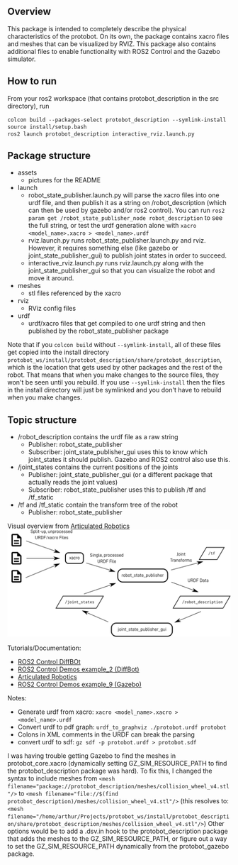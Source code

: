 Overview
---
This package is intended to completely describe the physical characteristics of 
the protobot. On its own, the package contains xacro files and meshes that can 
be visualized by RVIZ. This package also contains additional files to enable 
functionality with ROS2 Control and the Gazebo simulator.

How to run
---
From your ros2 workspace (that contains protobot_description in the src 
directory), run
```
colcon build --packages-select protobot_description --symlink-install
source install/setup.bash
ros2 launch protobot_description interactive_rviz.launch.py
```

Package structure
---
- assets
    - pictures for the README
- launch
    - robot_state_publisher.launch.py will parse the xacro files into one urdf file, and then publish it as a string on /robot_description (which can then be used by gazebo and/or ros2 control). You can run `ros2 param get /robot_state_publisher_node robot_description` to see the full string, or test the urdf generation alone with `xacro <model_name>.xacro > <model_name>.urdf`
    - rviz.launch.py runs robot_state_publisher.launch.py and rviz. However, it requires something else (like gazebo or joint_state_publisher_gui) to publish joint states in order to succeed.
    - interactive_rviz.launch.py runs rviz.launch.py along with the joint_state_publisher_gui so that you can visualize the robot and move it around.
- meshes
    - stl files referenced by the xacro
- rviz
    - RViz config files
- urdf
    - urdf/xacro files that get compiled to one urdf string and then published
    by the robot_state_publisher package

Note that if you `colcon build` without `--symlink-install`, all of these files get copied into the install directory `protobot_ws/install/protobot_description/share/protobot_description`, which is the location that gets used by other packages and the rest of the robot. That means that when you make changes to the source files, they won't be seen until you rebuild. If you use `--symlink-install` then the files in the install directory will just be symlinked and you don't have to rebuild when you make changes. 

Topic structure
---
- /robot_description contains the urdf file as a raw string
    - Publisher: robot_state_publisher
    - Subscriber: joint_state_publisher_gui uses this to know which joint_states it should publish. Gazebo and ROS2 control also use this.
- /joint_states contains the current positions of the joints
    - Publisher: joint_state_publisher_gui (or a different package that actually reads the joint values)
    - Subscriber: robot_state_publisher uses this to publish /tf and /tf_static
- /tf and /tf_static contain the transform tree of the robot
    - Publisher: robot_state_publisher

Visual overview from [Articulated Robotics](https://articulatedrobotics.xyz/tutorials/mobile-robot/concept-design/concept-urdf)
![Robot Description Overview](assets/articulated_robotics_robot-description-overview.png)

Tutorials/Documentation:
- [ROS2 Control DiffBOt](https://control.ros.org/jazzy/doc/ros2_control_demos/example_2/doc/userdoc.html#diffbot)
- [ROS2 Control Demos example_2 (DiffBot)](https://github.com/ros-controls/ros2_control_demos/tree/master/example_2)
- [Articulated Robotics](https://articulatedrobotics.xyz/tutorials/ready-for-ros/urdf)
- [ROS2 Control Demos example_9 (Gazebo)](https://github.com/ros-controls/ros2_control_demos/tree/master/example_9)

Notes:
- Generate urdf from xacro: `xacro <model_name>.xacro > <model_name>.urdf`
- Convert urdf to pdf graph: `urdf_to_graphviz ./protobot.urdf protobot`
- Colons in XML comments in the URDF can break the parsing
- convert urdf to sdf: `gz sdf -p protobot.urdf > protobot.sdf`

I was having trouble getting Gazebo to find the meshes in protobot_core.xacro
(dynamically setting GZ_SIM_RESOURCE_PATH to find the protobot_description 
package was hard). To fix this, I changed the syntax to include meshes from 
`<mesh filename="package://protobot_description/meshes/collision_wheel_v4.stl"/>`
to 
`<mesh filename="file://$(find protobot_description)/meshes/collision_wheel_v4.stl"/>`
(this resolves to:
`<mesh filename="/home/arthur/Projects/protobot_ws/install/protobot_description/share/protobot_description/meshes/collision_wheel_v4.stl"/>`)
Other options would be to add a .dsv.in hook to the protobot_description package 
that adds the meshes to the GZ_SIM_RESOURCE_PATH, or figure out a way to set 
the GZ_SIM_RESOURCE_PATH dynamically from the protobot_gazebo package.
